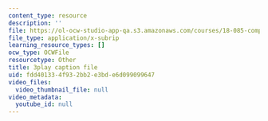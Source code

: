 ```yaml
---
content_type: resource
description: ''
file: https://ol-ocw-studio-app-qa.s3.amazonaws.com/courses/18-085-computational-science-and-engineering-i-fall-2008/fdd401334f932bb2e3bde6d099099647_oZnCOIbesiA.srt
file_type: application/x-subrip
learning_resource_types: []
ocw_type: OCWFile
resourcetype: Other
title: 3play caption file
uid: fdd40133-4f93-2bb2-e3bd-e6d099099647
video_files:
  video_thumbnail_file: null
video_metadata:
  youtube_id: null
---
```

